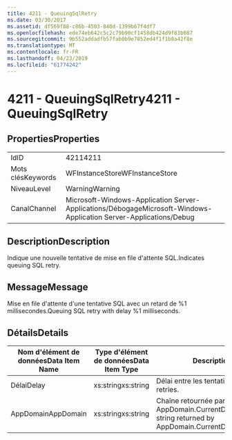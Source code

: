 ```yaml
---
title: 4211 - QueuingSqlRetry
ms.date: 03/30/2017
ms.assetid: df569f88-c86b-4503-840d-1399b67f4df7
ms.openlocfilehash: ede74eb642c5c2c79b90cf1458db424d9f83b087
ms.sourcegitcommit: 9b552addadfb57fab0b9e7852ed4f1f1b8a42f8e
ms.translationtype: MT
ms.contentlocale: fr-FR
ms.lasthandoff: 04/23/2019
ms.locfileid: "61774242"
---
```

# <a name="4211---queuingsqlretry"></a><span data-ttu-id="958ad-102">4211 - QueuingSqlRetry</span><span class="sxs-lookup"><span data-stu-id="958ad-102">4211 - QueuingSqlRetry</span></span>
## <a name="properties"></a><span data-ttu-id="958ad-103">Properties</span><span class="sxs-lookup"><span data-stu-id="958ad-103">Properties</span></span>  
  
|||  
|-|-|  
|<span data-ttu-id="958ad-104">Id</span><span class="sxs-lookup"><span data-stu-id="958ad-104">ID</span></span>|<span data-ttu-id="958ad-105">4211</span><span class="sxs-lookup"><span data-stu-id="958ad-105">4211</span></span>|  
|<span data-ttu-id="958ad-106">Mots clés</span><span class="sxs-lookup"><span data-stu-id="958ad-106">Keywords</span></span>|<span data-ttu-id="958ad-107">WFInstanceStore</span><span class="sxs-lookup"><span data-stu-id="958ad-107">WFInstanceStore</span></span>|  
|<span data-ttu-id="958ad-108">Niveau</span><span class="sxs-lookup"><span data-stu-id="958ad-108">Level</span></span>|<span data-ttu-id="958ad-109">Warning</span><span class="sxs-lookup"><span data-stu-id="958ad-109">Warning</span></span>|  
|<span data-ttu-id="958ad-110">Canal</span><span class="sxs-lookup"><span data-stu-id="958ad-110">Channel</span></span>|<span data-ttu-id="958ad-111">Microsoft-Windows-Application Server-Applications/Débogage</span><span class="sxs-lookup"><span data-stu-id="958ad-111">Microsoft-Windows-Application Server-Applications/Debug</span></span>|  
  
## <a name="description"></a><span data-ttu-id="958ad-112">Description</span><span class="sxs-lookup"><span data-stu-id="958ad-112">Description</span></span>  
 <span data-ttu-id="958ad-113">Indique une nouvelle tentative de mise en file d'attente SQL.</span><span class="sxs-lookup"><span data-stu-id="958ad-113">Indicates queuing SQL retry.</span></span>  
  
## <a name="message"></a><span data-ttu-id="958ad-114">Message</span><span class="sxs-lookup"><span data-stu-id="958ad-114">Message</span></span>  
 <span data-ttu-id="958ad-115">Mise en file d'attente d'une tentative SQL avec un retard de %1 millisecondes.</span><span class="sxs-lookup"><span data-stu-id="958ad-115">Queuing SQL retry with delay %1 milliseconds.</span></span>  
  
## <a name="details"></a><span data-ttu-id="958ad-116">Détails</span><span class="sxs-lookup"><span data-stu-id="958ad-116">Details</span></span>  
  
|<span data-ttu-id="958ad-117">Nom d'élément de données</span><span class="sxs-lookup"><span data-stu-id="958ad-117">Data Item Name</span></span>|<span data-ttu-id="958ad-118">Type d'élément de données</span><span class="sxs-lookup"><span data-stu-id="958ad-118">Data Item Type</span></span>|<span data-ttu-id="958ad-119">Description</span><span class="sxs-lookup"><span data-stu-id="958ad-119">Description</span></span>|  
|--------------------|--------------------|-----------------|  
|<span data-ttu-id="958ad-120">Délai</span><span class="sxs-lookup"><span data-stu-id="958ad-120">Delay</span></span>|<span data-ttu-id="958ad-121">xs:string</span><span class="sxs-lookup"><span data-stu-id="958ad-121">xs:string</span></span>|<span data-ttu-id="958ad-122">Délai entre les tentatives.</span><span class="sxs-lookup"><span data-stu-id="958ad-122">The delay between retries.</span></span>|  
|<span data-ttu-id="958ad-123">AppDomain</span><span class="sxs-lookup"><span data-stu-id="958ad-123">AppDomain</span></span>|<span data-ttu-id="958ad-124">xs:string</span><span class="sxs-lookup"><span data-stu-id="958ad-124">xs:string</span></span>|<span data-ttu-id="958ad-125">Chaîne retournée par AppDomain.CurrentDomain.FriendlyName.</span><span class="sxs-lookup"><span data-stu-id="958ad-125">The string returned by AppDomain.CurrentDomain.FriendlyName.</span></span>|
